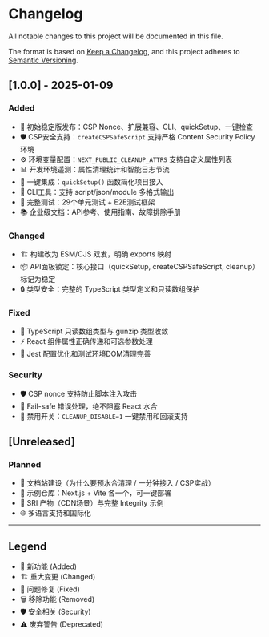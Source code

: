 # Changelog

All notable changes to this project will be documented in this file.

The format is based on [Keep a Changelog](https://keepachangelog.com/en/1.0.0/),
and this project adheres to [Semantic Versioning](https://semver.org/spec/v2.0.0.html).

## [1.0.0] - 2025-01-09

### Added
- 🚀 初始稳定版发布：CSP Nonce、扩展兼容、CLI、quickSetup、一键检查
- 🛡️ CSP安全支持：`createCSPSafeScript` 支持严格 Content Security Policy 环境
- ⚙️ 环境变量配置：`NEXT_PUBLIC_CLEANUP_ATTRS` 支持自定义属性列表
- 📊 开发环境遥测：属性清理统计和智能日志节流
- 🎯 一键集成：`quickSetup()` 函数简化项目接入
- 🔧 CLI工具：支持 script/json/module 多格式输出
- 🧪 完整测试：29个单元测试 + E2E测试框架
- 📚 企业级文档：API参考、使用指南、故障排除手册

### Changed
- 🏗️ 构建改为 ESM/CJS 双发，明确 exports 映射
- 📦 API面板锁定：核心接口（quickSetup, createCSPSafeScript, cleanup）标记为稳定
- 🔒 类型安全：完整的 TypeScript 类型定义和只读数组保护

### Fixed
- 🐛 TypeScript 只读数组类型与 gunzip 类型收敛
- ⚡ React 组件属性正确传递和可选参数处理
- 🔧 Jest 配置优化和测试环境DOM清理完善

### Security
- 🛡️ CSP nonce 支持防止脚本注入攻击
- 🔐 Fail-safe 错误处理，绝不阻塞 React 水合
- 🚨 禁用开关：`CLEANUP_DISABLE=1` 一键禁用和回滚支持

## [Unreleased]

### Planned
- 📖 文档站建设（为什么要预水合清理 / 一分钟接入 / CSP实战）
- 🎯 示例仓库：Next.js + Vite 各一个，可一键部署
- 🔐 SRI 产物（CDN场景）与完整 Integrity 示例
- 🌐 多语言支持和国际化

---

## Legend

- 🚀 新功能 (Added)
- 🏗️ 重大变更 (Changed) 
- 🐛 问题修复 (Fixed)
- 🗑️ 移除功能 (Removed)
- 🛡️ 安全相关 (Security)
- ⚠️ 废弃警告 (Deprecated)
